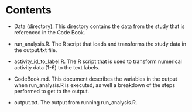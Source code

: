 # Contents
* Data (directory). This directory contains the data from the study that is referenced in the Code Book.

* run_analysis.R. The R script that loads and transforms the study data in the output.txt file.
 
* activity_id_to_label.R. The R script that is used to transform numerical activity data (1-6) to the text labels.

* CodeBook.md. This document describes the variables in the output when run_analysis.R is executed, as well a breakdown of the steps performed to get to the output.

* output.txt. The output from running run_analysis.R.